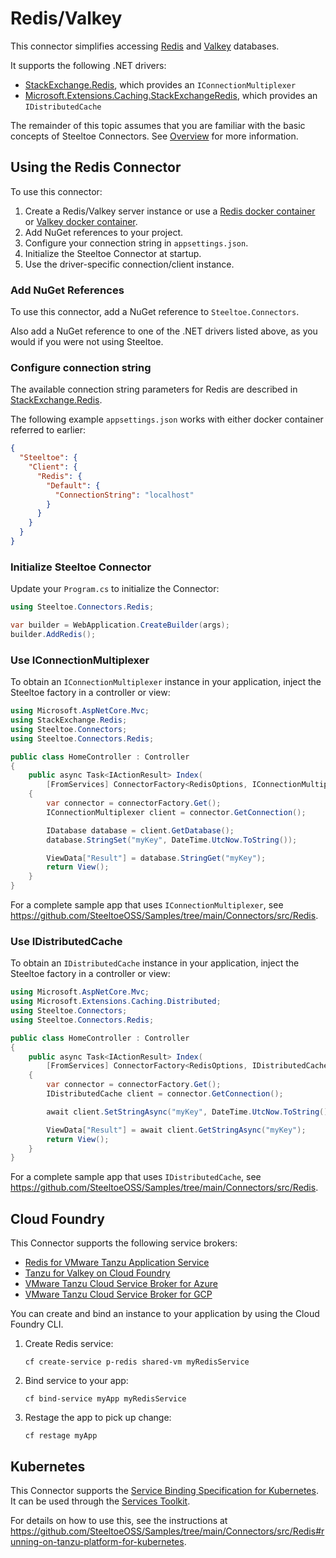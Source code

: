 # Redis/Valkey

This connector simplifies accessing [Redis](https://redis.io/) and [Valkey](https://valkey.io/) databases.

It supports the following .NET drivers:

- [StackExchange.Redis](https://www.nuget.org/packages/StackExchange.Redis), which provides an `IConnectionMultiplexer`
- [Microsoft.Extensions.Caching.StackExchangeRedis](https://www.nuget.org/packages/Microsoft.Extensions.Caching.StackExchangeRedis), which provides an `IDistributedCache`

The remainder of this topic assumes that you are familiar with the basic concepts of Steeltoe Connectors. See [Overview](./usage.md) for more information.

## Using the Redis Connector

To use this connector:

1. Create a Redis/Valkey server instance or use a [Redis docker container](https://github.com/SteeltoeOSS/Samples/blob/main/CommonTasks.md#redis) or [Valkey docker container](https://github.com/SteeltoeOSS/Samples/blob/main/CommonTasks.md#valkey).
1. Add NuGet references to your project.
1. Configure your connection string in `appsettings.json`.
1. Initialize the Steeltoe Connector at startup.
1. Use the driver-specific connection/client instance.

### Add NuGet References

To use this connector, add a NuGet reference to `Steeltoe.Connectors`.

Also add a NuGet reference to one of the .NET drivers listed above, as you would if you were not using Steeltoe.

### Configure connection string

The available connection string parameters for Redis are described in [StackExchange.Redis](https://stackexchange.github.io/StackExchange.Redis/Configuration.html).

The following example `appsettings.json` works with either docker container referred to earlier:

```json
{
  "Steeltoe": {
    "Client": {
      "Redis": {
        "Default": {
          "ConnectionString": "localhost"
        }
      }
    }
  }
}
```

### Initialize Steeltoe Connector

Update your `Program.cs` to initialize the Connector:

```csharp
using Steeltoe.Connectors.Redis;

var builder = WebApplication.CreateBuilder(args);
builder.AddRedis();
```

### Use IConnectionMultiplexer

To obtain an `IConnectionMultiplexer` instance in your application, inject the Steeltoe factory in a controller or view:

```csharp
using Microsoft.AspNetCore.Mvc;
using StackExchange.Redis;
using Steeltoe.Connectors;
using Steeltoe.Connectors.Redis;

public class HomeController : Controller
{
    public async Task<IActionResult> Index(
        [FromServices] ConnectorFactory<RedisOptions, IConnectionMultiplexer> connectorFactory)
    {
        var connector = connectorFactory.Get();
        IConnectionMultiplexer client = connector.GetConnection();

        IDatabase database = client.GetDatabase();
        database.StringSet("myKey", DateTime.UtcNow.ToString());

        ViewData["Result"] = database.StringGet("myKey");
        return View();
    }
}
```

For a complete sample app that uses `IConnectionMultiplexer`, see https://github.com/SteeltoeOSS/Samples/tree/main/Connectors/src/Redis.

### Use IDistributedCache

To obtain an `IDistributedCache` instance in your application, inject the Steeltoe factory in a controller or view:

```csharp
using Microsoft.AspNetCore.Mvc;
using Microsoft.Extensions.Caching.Distributed;
using Steeltoe.Connectors;
using Steeltoe.Connectors.Redis;

public class HomeController : Controller
{
    public async Task<IActionResult> Index(
        [FromServices] ConnectorFactory<RedisOptions, IDistributedCache> connectorFactory)
    {
        var connector = connectorFactory.Get();
        IDistributedCache client = connector.GetConnection();

        await client.SetStringAsync("myKey", DateTime.UtcNow.ToString());

        ViewData["Result"] = await client.GetStringAsync("myKey");
        return View();
    }
}
```

For a complete sample app that uses `IDistributedCache`, see https://github.com/SteeltoeOSS/Samples/tree/main/Connectors/src/Redis.

## Cloud Foundry

This Connector supports the following service brokers:

- [Redis for VMware Tanzu Application Service](https://techdocs.broadcom.com/us/en/vmware-tanzu/data-solutions/redis-for-tanzu-application-service/3-5/redis-for-tas/index.html)
- [Tanzu for Valkey on Cloud Foundry](https://techdocs.broadcom.com/us/en/vmware-tanzu/data-solutions/tanzu-for-valkey-on-cloud-foundry/4-0/valkey-on-cf/index.html)
- [VMware Tanzu Cloud Service Broker for Azure](https://techdocs.broadcom.com/us/en/vmware-tanzu/platform-services/tanzu-cloud-service-broker-for-microsoft-azure/1-12/csb-azure/index.html)
- [VMware Tanzu Cloud Service Broker for GCP](https://techdocs.broadcom.com/us/en/vmware-tanzu/platform-services/tanzu-cloud-service-broker-for-gcp/1-5/csb-gcp/index.html)

You can create and bind an instance to your application by using the Cloud Foundry CLI.

1. Create Redis service:

   ```shell
   cf create-service p-redis shared-vm myRedisService
   ```

1. Bind service to your app:

   ```shell
   cf bind-service myApp myRedisService
   ```

1. Restage the app to pick up change:

   ```shell
   cf restage myApp
   ```

## Kubernetes

This Connector supports the [Service Binding Specification for Kubernetes](https://github.com/servicebinding/spec).
It can be used through the [Services Toolkit](https://techdocs.broadcom.com/us/en/vmware-tanzu/standalone-components/tanzu-application-platform/1-12/tap/services-toolkit-install-services-toolkit.html).

For details on how to use this, see the instructions at https://github.com/SteeltoeOSS/Samples/tree/main/Connectors/src/Redis#running-on-tanzu-platform-for-kubernetes.
